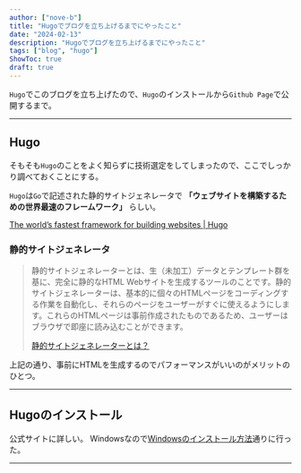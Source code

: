 ```yaml
---
author: ["nove-b"]
title: "Hugoでブログを立ち上げるまでにやったこと"
date: "2024-02-13"
description: "Hugoでブログを立ち上げるまでにやったこと"
tags: ["blog", "hugo"]
ShowToc: true
draft: true
---
```


`Hugo`でこのブログを立ち上げたので、`Hugo`のインストールから`Github Page`で公開するまで。

---

## Hugo

そもそも`Hugo`のことをよく知らずに技術選定をしてしまったので、ここでしっかり調べておくことにする。

`Hugo`は`Go`で記述された静的サイトジェネレータで **「ウェブサイトを構築するための世界最速のフレームワーク」** らしい。

[The world’s fastest framework for building websites | Hugo](https://gohugo.io/)

### 静的サイトジェネレータ

> 静的サイトジェネレーターとは、生（未加工）データとテンプレート群を基に、完全に静的なHTML Webサイトを生成するツールのことです。静的サイトジェネレーターは、基本的に個々のHTMLページをコーディングする作業を自動化し、それらのページをユーザーがすぐに使えるようにします。これらのHTMLページは事前作成されたものであるため、ユーザーはブラウザで即座に読み込むことができます。
>
> [静的サイトジェネレーターとは？](https://www.cloudflare.com/ja-jp/learning/performance/static-site-generator/)

上記の通り、事前にHTMLを生成するのでパフォーマンスがいいのがメリットのひとつ。

---

## Hugoのインストール

公式サイトに詳しい。
Windowsなので[Windowsのインストール方法](https://gohugo.io/installation/windows/)通りに行った。

---
